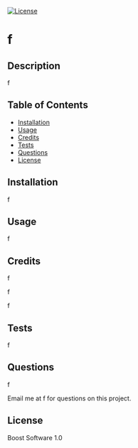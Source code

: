 [![License](https://img.shields.io/badge/License-Boost%201.0-lightblue.svg)](https://www.boost.org/LICENSE_1_0.txt)
# f

## Description

f

## Table of Contents

- [Installation](#Installation)
- [Usage](#Usage)
- [Credits](#Credits)
- [Tests](#Tests)
- [Questions](#Questions)
- [License](#License)


## Installation

f

## Usage

f

## Credits

f

f

f

## Tests

f

## Questions

f

Email me at f for questions on this project.

## License

Boost Software 1.0

   